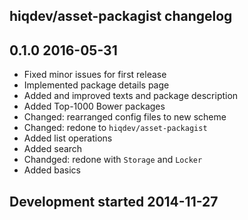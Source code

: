 hiqdev/asset-packagist changelog
--------------------------------

## 0.1.0 2016-05-31

- Fixed minor issues for first release
- Implemented package details page
- Added and improved texts and package description
- Added Top-1000 Bower packages
- Changed: rearranged config files to new scheme
- Changed: redone to `hiqdev/asset-packagist`
- Added list operations
- Added search
- Chandged: redone with `Storage` and `Locker`
- Added basics

## Development started 2014-11-27

